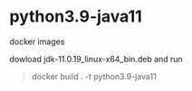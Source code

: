 # python3.9-java11
docker images

dowload jdk-11.0.19_linux-x64_bin.deb and run 
> docker build . -t python3.9-java11

